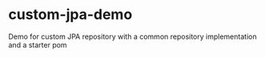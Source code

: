 # custom-jpa-demo
Demo for custom JPA repository with a common repository implementation and a starter pom
